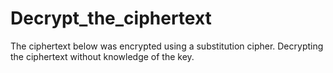 # Decrypt_the_ciphertext

The ciphertext below was encrypted using a substitution cipher. Decrypting the ciphertext without knowledge of the key.

